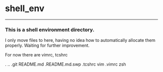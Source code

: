 # shell_env

---

### This is a shell environment directory.
I only move files to here, having no idea how to automatically allocate them properly.
Waiting for further improvement.

For now there are vimrc, tcshrc


.
..
.git
README.md
.README.md.swp
.tcshrc
vim
.vimrc
zsh
